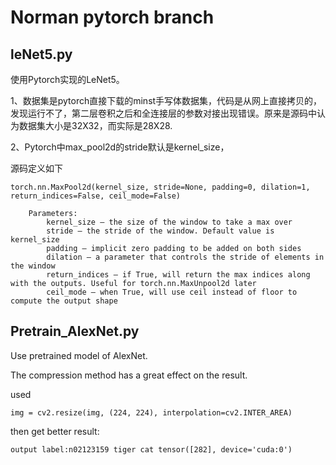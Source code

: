 # Norman pytorch branch

leNet5.py
---------
使用Pytorch实现的LeNet5。

1、数据集是pytorch直接下载的minst手写体数据集，代码是从网上直接拷贝的，发现运行不了，第二层卷积之后和全连接层的参数对接出现错误。原来是源码中认为数据集大小是32X32，而实际是28X28.

2、Pytorch中max_pool2d的stride默认是kernel_size，

源码定义如下
    
```
torch.nn.MaxPool2d(kernel_size, stride=None, padding=0, dilation=1, return_indices=False, ceil_mode=False)

    Parameters:	
        kernel_size – the size of the window to take a max over
        stride – the stride of the window. Default value is kernel_size
        padding – implicit zero padding to be added on both sides
        dilation – a parameter that controls the stride of elements in the window
        return_indices – if True, will return the max indices along with the outputs. Useful for torch.nn.MaxUnpool2d later
        ceil_mode – when True, will use ceil instead of floor to compute the output shape
```


Pretrain_AlexNet.py
---------
Use pretrained model of AlexNet.

The compression method has a great effect on the result.

used

```
img = cv2.resize(img, (224, 224), interpolation=cv2.INTER_AREA)
```

then get better result:
```
output label:n02123159 tiger cat tensor([282], device='cuda:0')
```

